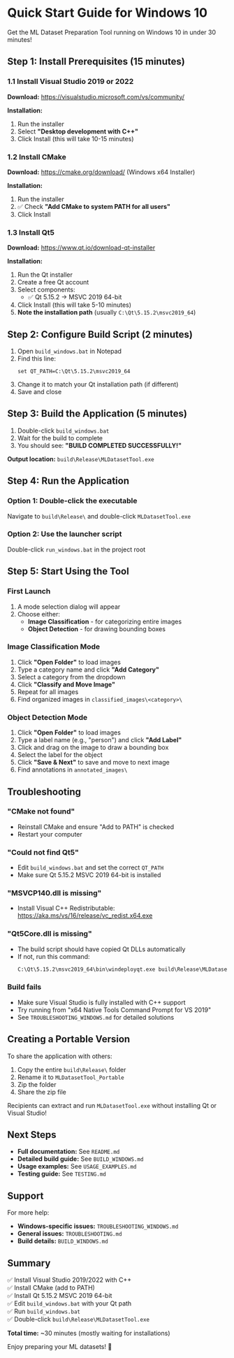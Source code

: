 # Quick Start Guide for Windows 10

Get the ML Dataset Preparation Tool running on Windows 10 in under 30 minutes!

## Step 1: Install Prerequisites (15 minutes)

### 1.1 Install Visual Studio 2019 or 2022

**Download:** https://visualstudio.microsoft.com/vs/community/

**Installation:**
1. Run the installer
2. Select **"Desktop development with C++"**
3. Click Install (this will take 10-15 minutes)

### 1.2 Install CMake

**Download:** https://cmake.org/download/ (Windows x64 Installer)

**Installation:**
1. Run the installer
2. ✅ Check **"Add CMake to system PATH for all users"**
3. Click Install

### 1.3 Install Qt5

**Download:** https://www.qt.io/download-qt-installer

**Installation:**
1. Run the Qt installer
2. Create a free Qt account
3. Select components:
   - ✅ Qt 5.15.2 → MSVC 2019 64-bit
4. Click Install (this will take 5-10 minutes)
5. **Note the installation path** (usually `C:\Qt\5.15.2\msvc2019_64`)

## Step 2: Configure Build Script (2 minutes)

1. Open `build_windows.bat` in Notepad
2. Find this line:
   ```batch
   set QT_PATH=C:\Qt\5.15.2\msvc2019_64
   ```
3. Change it to match your Qt installation path (if different)
4. Save and close

## Step 3: Build the Application (5 minutes)

1. Double-click `build_windows.bat`
2. Wait for the build to complete
3. You should see: **"BUILD COMPLETED SUCCESSFULLY!"**

**Output location:** `build\Release\MLDatasetTool.exe`

## Step 4: Run the Application

### Option 1: Double-click the executable
Navigate to `build\Release\` and double-click `MLDatasetTool.exe`

### Option 2: Use the launcher script
Double-click `run_windows.bat` in the project root

## Step 5: Start Using the Tool

### First Launch
1. A mode selection dialog will appear
2. Choose either:
   - **Image Classification** - for categorizing entire images
   - **Object Detection** - for drawing bounding boxes

### Image Classification Mode
1. Click **"Open Folder"** to load images
2. Type a category name and click **"Add Category"**
3. Select a category from the dropdown
4. Click **"Classify and Move Image"**
5. Repeat for all images
6. Find organized images in `classified_images\<category>\`

### Object Detection Mode
1. Click **"Open Folder"** to load images
2. Type a label name (e.g., "person") and click **"Add Label"**
3. Click and drag on the image to draw a bounding box
4. Select the label for the object
5. Click **"Save & Next"** to save and move to next image
6. Find annotations in `annotated_images\`

## Troubleshooting

### "CMake not found"
- Reinstall CMake and ensure "Add to PATH" is checked
- Restart your computer

### "Could not find Qt5"
- Edit `build_windows.bat` and set the correct `QT_PATH`
- Make sure Qt 5.15.2 MSVC 2019 64-bit is installed

### "MSVCP140.dll is missing"
- Install Visual C++ Redistributable: https://aka.ms/vs/16/release/vc_redist.x64.exe

### "Qt5Core.dll is missing"
- The build script should have copied Qt DLLs automatically
- If not, run this command:
  ```cmd
  C:\Qt\5.15.2\msvc2019_64\bin\windeployqt.exe build\Release\MLDatasetTool.exe
  ```

### Build fails
- Make sure Visual Studio is fully installed with C++ support
- Try running from "x64 Native Tools Command Prompt for VS 2019"
- See `TROUBLESHOOTING_WINDOWS.md` for detailed solutions

## Creating a Portable Version

To share the application with others:

1. Copy the entire `build\Release\` folder
2. Rename it to `MLDatasetTool_Portable`
3. Zip the folder
4. Share the zip file

Recipients can extract and run `MLDatasetTool.exe` without installing Qt or Visual Studio!

## Next Steps

- **Full documentation:** See `README.md`
- **Detailed build guide:** See `BUILD_WINDOWS.md`
- **Usage examples:** See `USAGE_EXAMPLES.md`
- **Testing guide:** See `TESTING.md`

## Support

For more help:
- **Windows-specific issues:** `TROUBLESHOOTING_WINDOWS.md`
- **General issues:** `TROUBLESHOOTING.md`
- **Build details:** `BUILD_WINDOWS.md`

## Summary

✅ Install Visual Studio 2019/2022 with C++  
✅ Install CMake (add to PATH)  
✅ Install Qt 5.15.2 MSVC 2019 64-bit  
✅ Edit `build_windows.bat` with your Qt path  
✅ Run `build_windows.bat`  
✅ Double-click `build\Release\MLDatasetTool.exe`  

**Total time:** ~30 minutes (mostly waiting for installations)

Enjoy preparing your ML datasets! 🎉

